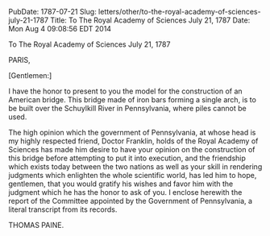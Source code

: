 PubDate: 1787-07-21
Slug: letters/other/to-the-royal-academy-of-sciences-july-21-1787
Title: To The Royal Academy of Sciences  July 21, 1787
Date: Mon Aug  4 09:08:56 EDT 2014

   To The Royal Academy of Sciences  July 21, 1787

   PARIS,

   [Gentlemen:]

   I have the honor to present to you the model for the construction of an
   American bridge. This bridge made of iron bars forming a single arch, is
   to be built over the Schuylkill River in Pennsylvania, where piles cannot
   be used.

   The high opinion which the government of Pennsylvania, at whose head is my
   highly respected friend, Doctor Franklin, holds of the Royal Academy of
   Sciences has made him desire to have your opinion on the construction of
   this bridge before attempting to put it into execution, and the friendship
   which exists today between the two nations as well as your skill in
   rendering judgments which enlighten the whole scientific world, has led
   him to hope, gentlemen, that you would gratify his wishes and favor him
   with the judgment which he has the honor to ask of you. I enclose herewith
   the report of the Committee appointed by the Government of Pennsylvania, a
   literal transcript from its records.

   THOMAS PAINE.



